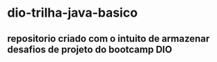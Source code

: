 # dio-trilha-java-basico
## repositorio criado com o intuito de armazenar desafios de projeto do bootcamp DIO
